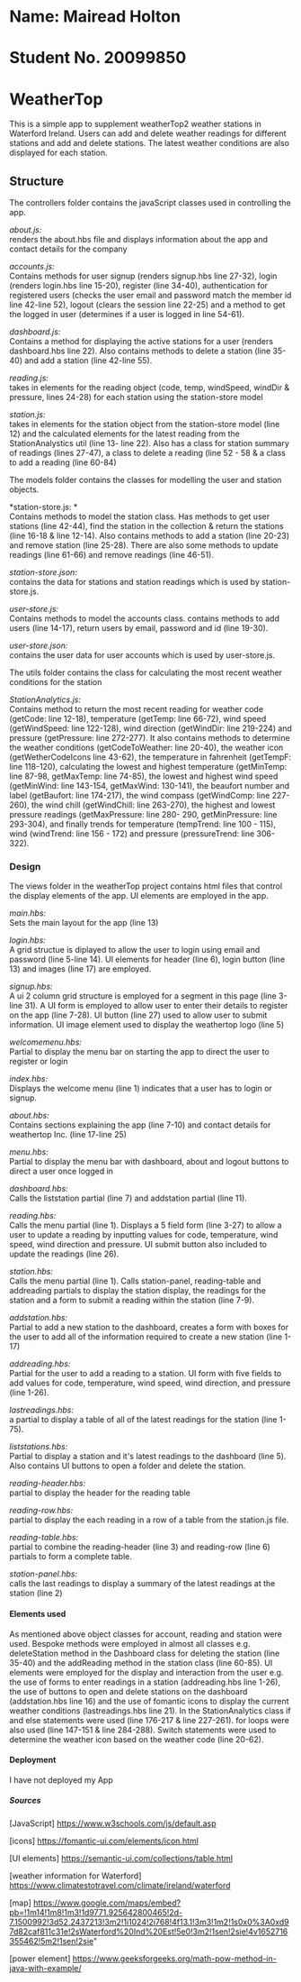 Name: Mairead Holton
==============================
Student No. 20099850
==============================

# **WeatherTop**

This is a simple app to supplement weatherTop2 weather stations in Waterford Ireland. Users can add and delete weather readings for different stations and add and delete stations. The latest weather conditions are also displayed for each station.

## **Structure**

The controllers folder contains the javaScript classes used in controlling the app.

*about.js:* <br>
renders the about.hbs file and displays information about the app and contact details for the company

*accounts.js:* <br>
Contains methods for user signup (renders signup.hbs line 27-32), login (renders login.hbs line 15-20), register (line 34-40), authentication for registered users (checks the user email and password match the member id line 42-line 52), 
logout (clears the session line 22-25) and a method to get the logged in user (determines if a user is logged in line 54-61).

*dashboard.js:* <br>
Contains a method for displaying the active stations for a user (renders dashboard.hbs line 22). 
Also contains methods to delete a station (line 35-40) and add a station (line 42-line 55).

*reading.js:*<br>
takes in elements for the reading object (code, temp, windSpeed, windDir & pressure, lines 24-28) for each station using the station-store model

*station.js:*<br>
takes in elements for the station object from the station-store model (line 12) and the calculated elements for the latest reading from 
the StationAnalystics util (line 13- line 22). Also has a class for station summary of readings (lines 27-47), a class to delete a reading
(line 52 - 58 & a class to add a reading (line 60-84)

The models folder contains the classes for modelling the user and station objects.

*station-store.js: *<br>
Contains methods to model the station class. Has methods to get user stations (line 42-44), find the station in the collection & return the stations (line 16-18 & line 12-14).
Also contains methods to add a station (line 20-23) and remove station (line 25-28). There are also some methods to update readings (line 61-66) and remove readings (line 46-51).

*station-store.json:* <br>
contains the data for stations and station readings which is used by station-store.js.

*user-store.js:* <br>
Contains methods to model the accounts class. contains methods to add users (line 14-17), return users by email, password and id (line 19-30).

*user-store.json:* <br>
contains the user data for user accounts which is used by user-store.js.

The utils folder contains the class for calculating the most recent weather conditions for the station

*StationAnalytics.js:* <br>
Contains method to return the most recent reading for weather code (getCode: line 12-18), temperature (getTemp: line 66-72), wind speed (getWindSpeed: line 122-128), 
wind direction (getWindDir: line 219-224) and pressure (getPressure: line 272-277). It also contains methods to determine the weather conditions 
(getCodeToWeather: line 20-40), the weather icon (getWetherCodeIcons line 43-62), the temperature in fahrenheit (getTempF: line 118-120), calculating the lowest and highest 
temperature (getMinTemp: line 87-98, getMaxTemp: line 74-85), the lowest and highest wind speed (getMinWind: line 143-154, getMaxWind: 130-141), the beaufort 
number and label (getBaufort: line 174-217), the wind compass (getWindComp: line 227-260), the wind chill (getWindChill: line 263-270),
the highest and lowest pressure readings (getMaxPressure: line 280- 290, getMinPressure: line 293-304), and finally trends for temperature (tempTrend: line 100 - 115), wind (windTrend: line 156 - 172)
and pressure (pressureTrend: line 306-322).


### **Design**

The views folder in the weatherTop project contains html files that control the display elements of the app. UI elements are employed in the app.

*main.hbs:* <br>
Sets the main layout for the app (line 13)

*login.hbs:* <br>
A grid structue is diplayed to allow the user to login using email and password (line 5-line 14). UI elements for header (line 6), login button (line 13) and 
images (line 17) are employed.

*signup.hbs:* <br>
A ui 2 column grid structure is employed for a segment in this page (line 3-line 31). A UI form is employed to allow user to enter their details to register on the app
(line 7-28). UI button (line 27) used to allow user to submit information. UI image element used to display the weathertop logo (line 5)

*welcomemenu.hbs:* <br>
Partial to display the menu bar on starting the app to direct the user to register or login

*index.hbs:* <br>
Displays the welcome menu (line 1) indicates that a user has to login or signup.

*about.hbs:* <br>
Contains sections explaining the app (line 7-10) and contact details for weathertop Inc. (line 17-line 25)

*menu.hbs:* <br>
Partial to display the menu bar with dashboard, about and logout buttons to direct a user once logged in

*dashboard.hbs:* <br>
Calls the liststation partial (line 7) and addstation partial (line 11).

*reading.hbs:* <br>
Calls the menu partial (line 1). Displays a 5 field form (line 3-27) to allow a user to update a reading by inputting values for code, temperature, wind speed,
wind direction and pressure. UI submit button also included to update the readings (line 26).

*station.hbs:* <br>
Calls the menu partial (line 1). Calls station-panel, reading-table and addreading partials to display the station display, the readings for the station and
a form to submit a reading within the station (line 7-9).

*addstation.hbs:* <br>
Partial to add a new station to the dashboard, creates a form with boxes for the user to add all of the information required to create a new station (line 1-17)

*addreading.hbs:* <br>
Partial for the user to add a reading to a station. UI form with five fields to add values for code, temperature, wind speed, wind direction,
and pressure (line 1-26).

*lastreadings.hbs:* <br>
a partial to display a table of all of the latest readings for the station (line 1-75).

*liststations.hbs:* <br>
Partial to display a station and it's latest readings to the dashboard (line 5). Also contains UI buttons to open a folder and delete the station.

*reading-header.hbs:* <br>
partial to display the header for the reading table

*reading-row.hbs:* <br>
partial to display the each reading in a row of a table from the station.js file.

*reading-table.hbs:* <br>
partial to combine the reading-header (line 3) and reading-row (line 6) partials to form a complete table.

*station-panel.hbs:* <br>
calls the last readings to display a summary of the latest readings at the station (line 2)

#### **Elements used**

As mentioned above object classes for account, reading and station were used. Bespoke methods were employed in almost all classes e.g. deleteStation method in the 
Dashboard class for deleting the station (line 35-40) and the addReading method in the station class (line 60-85). 
UI elements were employed for the display and interaction from the user e.g. the use of forms to enter readings in a station (addreading.hbs line 1-26), the use of 
buttons to open and delete stations on the dashboard (addstation.hbs line 16) and the use of fomantic icons to display the current weather conditions 
(lastreadings.hbs line 21). In the StationAnalytics class if and else statements were used (line 176-217 & line 227-261). for loops were also used (line 147-151 & line 284-288).
Switch statements were used to determine the weather icon based on the weather code (line 20-62).


#### **Deployment**

I have not deployed my App

##### **Sources**

[JavaScript] https://www.w3schools.com/js/default.asp

[icons] https://fomantic-ui.com/elements/icon.html

[UI elements] https://semantic-ui.com/collections/table.html

[weather information for Waterford] https://www.climatestotravel.com/climate/ireland/waterford

[map] https://www.google.com/maps/embed?pb=!1m14!1m8!1m3!1d9771.925642800465!2d-7.1500992!3d52.2437213!3m2!1i1024!2i768!4f13.1!3m3!1m2!1s0x0%3A0xd97d82caf811c31e!2sWaterford%20Ind%20Est!5e0!3m2!1sen!2sie!4v1652716355462!5m2!1sen!2sie" 

[power element] https://www.geeksforgeeks.org/math-pow-method-in-java-with-example/


